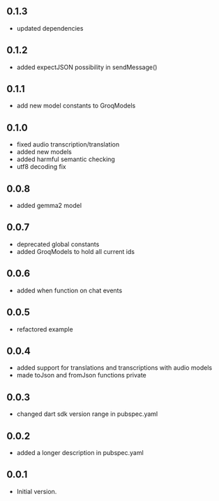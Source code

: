 ## 0.1.3

- updated dependencies

## 0.1.2

- added expectJSON possibility in sendMessage()

## 0.1.1

- add new model constants to GroqModels

## 0.1.0

- fixed audio transcription/translation
- added new models
- added harmful semantic checking
- utf8 decoding fix

## 0.0.8

- added gemma2 model

## 0.0.7

- deprecated global constants
- added GroqModels to hold all current ids

## 0.0.6

- added when function on chat events

## 0.0.5

- refactored example

## 0.0.4

- added support for translations and transcriptions with audio models
- made toJson and fromJson functions private

## 0.0.3

- changed dart sdk version range in pubspec.yaml

## 0.0.2

- added a longer description in pubspec.yaml

## 0.0.1

- Initial version.
